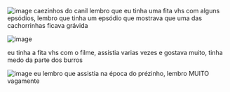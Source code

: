 ![image](https://github.com/alex3aguiar/alex3aguiar/assets/16597480/6c4116d7-5daa-4b94-9b00-b3119020f31c)
caezinhos do canil
lembro que eu tinha uma fita vhs com alguns epsódios, lembro que tinha um epsódio que mostrava que uma das cachorrinhas ficava grávida



![image](https://github.com/alex3aguiar/alex3aguiar/assets/16597480/e5cc6bde-48ca-413b-800d-30add7a63a83)

eu tinha a  fita vhs com o filme, assistia varias vezes e gostava muito, tinha medo da parte dos burros


![image](https://github.com/user-attachments/assets/9665fec1-8a27-4b1f-b41c-407e703d2b5c)
eu lembro que assistia na época do prézinho, lembro MUITO vagamente
